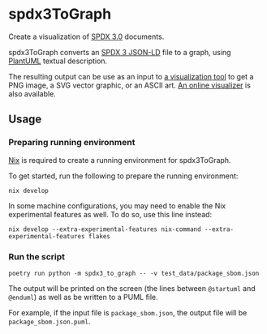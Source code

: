 # spdx3ToGraph

Create a visualization of [SPDX 3.0](https://spdx.github.io/spdx-spec/)
documents.

spdx3ToGraph converts an
[SPDX 3 JSON-LD](https://github.com/spdx/spdx-3-model/tree/main/serialization)
file to a graph, using [PlantUML](https://en.wikipedia.org/wiki/PlantUML)
textual description.

The resulting output can be use as an input to
[a visualization tool](https://plantuml.com/) to get a PNG image, a SVG vector
graphic, or an ASCII art.
[An online visualizer](https://www.plantuml.com/plantuml/uml/SyfFKj2rKt3CoKnELR1Io4ZDoSa70000)
is also available.

## Usage

### Preparing running environment

[Nix](https://nixos.org/) is required to create a running environment for
spdx3ToGraph.

To get started, run the following to prepare the running environment:

```shell
nix develop
```

In some machine configurations, you may need to enable the Nix experimental
features as well. To do so, use this line instead:

```shell
nix develop --extra-experimental-features nix-command --extra-experimental-features flakes
```

### Run the script

```shell
poetry run python -m spdx3_to_graph -- -v test_data/package_sbom.json
```

The output will be printed on the screen (the lines between `@startuml` and
`@enduml`) as well as be written to a PUML file.

For example, if the input file is `package_sbom.json`, the output file will be
`package_sbom.json.puml`.
